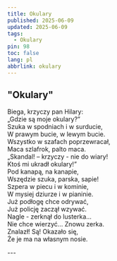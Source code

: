 ```yaml
---
title: Okulary
published: 2025-06-09
updated: 2025-06-09
tags:
  - Okulary
pin: 98
toc: false
lang: pl
abbrlink: okulary
---
```



## "Okulary"

<p class="has-line-data" data-line-start="0" data-line-end="18">Biega, krzyczy pan Hilary:<br>
„Gdzie są moje okulary?”<br>
Szuka w spodniach i w surducie,<br>
W prawym bucie, w lewym bucie.<br>
Wszystko w szafach poprzewracał,<br>
Maca szlafrok, palto maca.<br>
„Skandal! – krzyczy - nie do wiary!<br>
Ktoś mi ukradł okulary!”<br>
Pod kanapą, na kanapie,<br>
Wszędzie szuka, parska, sapie!<br>
Szpera w piecu i w kominie,<br>
W mysiej dziurze i w pianinie.<br>
Już podłogę chce odrywać,<br>
Już policję zaczął wzywać.<br>
Nagle - zerknął do lusterka…<br>
Nie chce wierzyć… Znowu zerka.<br>
Znalazł! Są! Okazało się,<br>
Że je ma na własnym nosie.</p>
---
